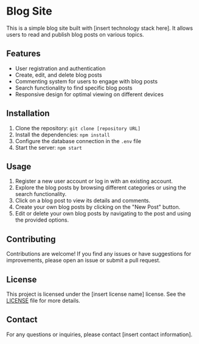 # Blog Site

This is a simple blog site built with [insert technology stack here]. It allows users to read and publish blog posts on various topics.

## Features

- User registration and authentication
- Create, edit, and delete blog posts
- Commenting system for users to engage with blog posts
- Search functionality to find specific blog posts
- Responsive design for optimal viewing on different devices

## Installation

1. Clone the repository: `git clone [repository URL]`
2. Install the dependencies: `npm install`
3. Configure the database connection in the `.env` file
4. Start the server: `npm start`

## Usage

1. Register a new user account or log in with an existing account.
2. Explore the blog posts by browsing different categories or using the search functionality.
3. Click on a blog post to view its details and comments.
4. Create your own blog posts by clicking on the "New Post" button.
5. Edit or delete your own blog posts by navigating to the post and using the provided options.

## Contributing

Contributions are welcome! If you find any issues or have suggestions for improvements, please open an issue or submit a pull request.

## License

This project is licensed under the [insert license name] license. See the [LICENSE](LICENSE) file for more details.

## Contact

For any questions or inquiries, please contact [insert contact information].
